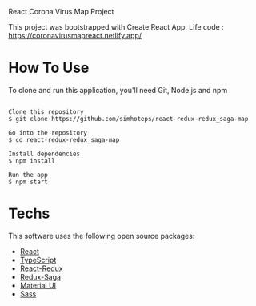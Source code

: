 React Corona Virus Map Project

This project was bootstrapped with Create React App.
Life code : https://coronavirusmapreact.netlify.app/


# How To Use
To clone and run this application, you'll need Git, Node.js and npm

```

Clone this repository
$ git clone https://github.com/simhoteps/react-redux-redux_saga-map

Go into the repository
$ cd react-redux-redux_saga-map

Install dependencies
$ npm install

Run the app
$ npm start

```

# Techs </br>
This software uses the following open source packages:
<ul>

<li> <a href="https://beta.reactjs.org/">React</a></li> 
<li> <a href="https://www.typescriptlang.org/">TypeScript</a>  </li> 
<li> <a href="https://react-redux.js.org/">React-Redux</a>  </li>
<li> <a href="https://redux-saga.js.org/ ">Redux-Saga</a>  </li>
 <li> <a href="https://mui.com/material-ui/getting-started/installation/">Material UI </a>  </li>
 <li> <a href="https://sass-lang.com/">Sass</a>  </li>
</ul>
